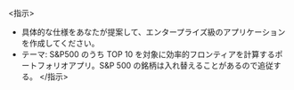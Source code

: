 ﻿<指示>
- 具体的な仕様をあなたが提案して、エンタープライズ級のアプリケーションを作成してください。
- テーマ: S&P500 のうち TOP 10 を対象に効率的フロンティアを計算するポートフォリオアプリ。S&P 500 の銘柄は入れ替えることがあるので追従する。
</指示>